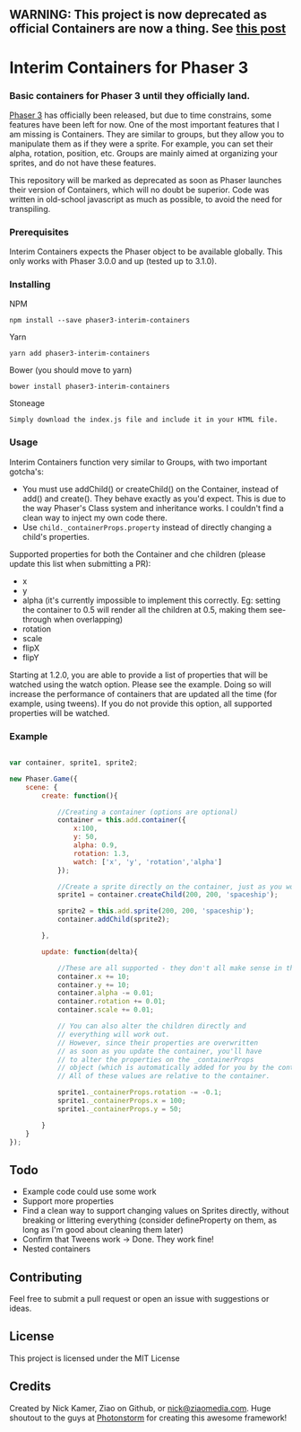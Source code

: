 ## WARNING: This project is now deprecated as official Containers are now a thing. See [this post](https://phaser.io/phaser3/devlog/120)

# Interim Containers for Phaser 3

### Basic containers for Phaser 3 until they officially land.

[Phaser 3](https://github.com/photonstorm/phaser) has officially been released, but due to time constrains, some features have been left for now. One of the most important features that I am missing is Containers. They are similar to groups, but they allow you to manipulate them as if they were a sprite. For example, you can set their alpha, rotation, position, etc. Groups are mainly aimed at organizing your sprites, and do not have these features.

This repository will be marked as deprecated as soon as Phaser launches their version of Containers, which will no doubt be superior.
Code was written in old-school javascript as much as possible, to avoid the need for transpiling.


### Prerequisites

Interim Containers expects the Phaser object to be available globally. This only works with Phaser 3.0.0 and up (tested up to 3.1.0).

### Installing

NPM

```
npm install --save phaser3-interim-containers
```

Yarn

```
yarn add phaser3-interim-containers
```

Bower (you should move to yarn)

```
bower install phaser3-interim-containers
```

Stoneage

```
Simply download the index.js file and include it in your HTML file.
```


### Usage

Interim Containers function very similar to Groups, with two important gotcha's:
- You must use addChild() or createChild() on the Container, instead of add() and create(). They behave exactly as you'd expect. This is due to the way Phaser's Class system and inheritance works. I couldn't find a clean way to inject my own code there.
- Use `child._containerProps.property` instead of directly changing a child's properties.

Supported properties for both the Container and che children (please update this list when submitting a PR):
- x
- y
- alpha (it's currently impossible to implement this correctly. Eg: setting the container to 0.5 will render all the children at 0.5, making them see-through when overlapping)
- rotation
- scale
- flipX
- flipY

Starting at 1.2.0, you are able to provide a list of properties that will be watched using the watch option. Please see the example. Doing so will increase the performance of containers that are updated all the time (for example, using tweens).
If you do not provide this option, all supported properties will be watched.

### Example

``` js

var container, sprite1, sprite2;

new Phaser.Game({
	scene: {
		create: function(){

			//Creating a container (options are optional)
			container = this.add.container({
				x:100, 
				y: 50, 
				alpha: 0.9, 
				rotation: 1.3, 
				watch: ['x', 'y', 'rotation','alpha']
			});

			//Create a sprite directly on the container, just as you would with group.create
			sprite1 = container.createChild(200, 200, 'spaceship');

			sprite2 = this.add.sprite(200, 200, 'spaceship');
			container.addChild(sprite2);

		},

		update: function(delta){

			//These are all supported - they don't all make sense in this context though ;)
			container.x += 10;
			container.y += 10;
			container.alpha -= 0.01;
			container.rotation += 0.01;
			container.scale += 0.01;

			// You can also alter the children directly and 
			// everything will work out.
			// However, since their properties are overwritten 
			// as soon as you update the container, you'll have
			// to alter the properties on the _containerProps 
			// object (which is automatically added for you by the container):
			// All of these values are relative to the container.

			sprite1._containerProps.rotation -= -0.1;
			sprite1._containerProps.x = 100;
			sprite1._containerProps.y = 50;

		}
	}
});

```

## Todo

- Example code could use some work
- Support more properties
- Find a clean way to support changing values on Sprites directly, without breaking or littering everything (consider defineProperty on them, as long as I'm good about cleaning them later)
- Confirm that Tweens work -> Done. They work fine!
- Nested containers

## Contributing

Feel free to submit a pull request or open an issue with suggestions or ideas.

## License

This project is licensed under the MIT License

## Credits

Created by Nick Kamer, Ziao on Github, or <nick@ziaomedia.com>. Huge shoutout to the guys at [Photonstorm](https://github.com/photonstorm) for creating this awesome framework!
